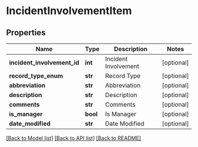 # IncidentInvolvementItem

## Properties
Name | Type | Description | Notes
------------ | ------------- | ------------- | -------------
**incident_involvement_id** | **int** | Incident Involvement | [optional] 
**record_type_enum** | **str** | Record Type | [optional] 
**abbreviation** | **str** | Abbreviation | [optional] 
**description** | **str** | Description | [optional] 
**comments** | **str** | Comments | [optional] 
**is_manager** | **bool** | Is Manager | [optional] 
**date_modified** | **str** | Date Modified | [optional] 

[[Back to Model list]](../README.md#documentation-for-models) [[Back to API list]](../README.md#documentation-for-api-endpoints) [[Back to README]](../README.md)


